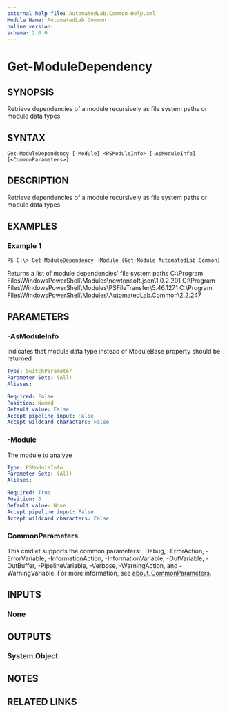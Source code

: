 ```yaml
---
external help file: AutomatedLab.Common-Help.xml
Module Name: AutomatedLab.Common
online version:
schema: 2.0.0
---
```


# Get-ModuleDependency

## SYNOPSIS
Retrieve dependencies of a module recursively as file system paths or module data types

## SYNTAX

```
Get-ModuleDependency [-Module] <PSModuleInfo> [-AsModuleInfo] [<CommonParameters>]
```

## DESCRIPTION
Retrieve dependencies of a module recursively as file system paths or module data types

## EXAMPLES

### Example 1
```
PS C:\> Get-ModuleDependency -Module (Get-Module AutomatedLab.Common)
```

Returns a list of module dependencies' file system paths C:\Program Files\WindowsPowerShell\Modules\newtonsoft.json\1.0.2.201 C:\Program Files\WindowsPowerShell\Modules\PSFileTransfer\5.46.1271 C:\Program Files\WindowsPowerShell\Modules\AutomatedLab.Common\2.2.247

## PARAMETERS

### -AsModuleInfo
Indicates that module data type instead of ModuleBase property should be returned

```yaml
Type: SwitchParameter
Parameter Sets: (All)
Aliases:

Required: False
Position: Named
Default value: False
Accept pipeline input: False
Accept wildcard characters: False
```

### -Module
The module to analyze

```yaml
Type: PSModuleInfo
Parameter Sets: (All)
Aliases:

Required: True
Position: 0
Default value: None
Accept pipeline input: False
Accept wildcard characters: False
```

### CommonParameters
This cmdlet supports the common parameters: -Debug, -ErrorAction, -ErrorVariable, -InformationAction, -InformationVariable, -OutVariable, -OutBuffer, -PipelineVariable, -Verbose, -WarningAction, and -WarningVariable. For more information, see [about_CommonParameters](http://go.microsoft.com/fwlink/?LinkID=113216).

## INPUTS

### None
## OUTPUTS

### System.Object
## NOTES

## RELATED LINKS
